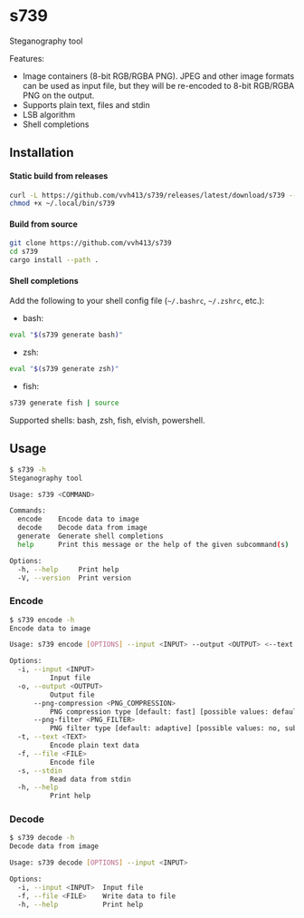 # s739

Steganography tool

Features:
 - Image containers (8-bit RGB/RGBA PNG). JPEG and other image formats can be used as input file, but they will be re-encoded to 8-bit RGB/RGBA PNG on the output.
 - Supports plain text, files and stdin
 - LSB algorithm
 - Shell completions

## Installation

#### Static build from releases
```sh
curl -L https://github.com/vvh413/s739/releases/latest/download/s739 --output ~/.local/bin/s739
chmod +x ~/.local/bin/s739
```

#### Build from source
```sh
git clone https://github.com/vvh413/s739
cd s739
cargo install --path .
```

#### Shell completions
Add the following to your shell config file (`~/.bashrc`, `~/.zshrc`, etc.):
- bash:
```sh
eval "$(s739 generate bash)"
```
- zsh:
```sh
eval "$(s739 generate zsh)"
```
- fish:
```sh
s739 generate fish | source
```
Supported shells: bash, zsh, fish, elvish, powershell.

## Usage

```sh 
$ s739 -h 
Steganography tool

Usage: s739 <COMMAND>

Commands:
  encode    Encode data to image
  decode    Decode data from image
  generate  Generate shell completions
  help      Print this message or the help of the given subcommand(s)

Options:
  -h, --help     Print help
  -V, --version  Print version
```

### Encode

```sh 
$ s739 encode -h 
Encode data to image

Usage: s739 encode [OPTIONS] --input <INPUT> --output <OUTPUT> <--text <TEXT>|--file <FILE>|--stdin>

Options:
  -i, --input <INPUT>
          Input file
  -o, --output <OUTPUT>
          Output file
      --png-compression <PNG_COMPRESSION>
          PNG compression type [default: fast] [possible values: default, fast, best]
      --png-filter <PNG_FILTER>
          PNG filter type [default: adaptive] [possible values: no, sub, up, avg, paeth, adaptive]
  -t, --text <TEXT>
          Encode plain text data
  -f, --file <FILE>
          Encode file
  -s, --stdin
          Read data from stdin
  -h, --help
          Print help
```

### Decode

```sh
$ s739 decode -h
Decode data from image

Usage: s739 decode [OPTIONS] --input <INPUT>

Options:
  -i, --input <INPUT>  Input file
  -f, --file <FILE>    Write data to file
  -h, --help           Print help
```
